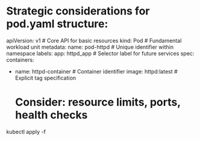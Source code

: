 # Strategic considerations for pod.yaml structure:
apiVersion: v1          # Core API for basic resources
kind: Pod              # Fundamental workload unit
metadata:
  name: pod-httpd      # Unique identifier within namespace
  labels:
    app: httpd_app     # Selector label for future services
spec:
  containers:
  - name: httpd-container    # Container identifier
    image: httpd:latest      # Explicit tag specification
    # Consider: resource limits, ports, health checks


kubectl apply -f <filename>